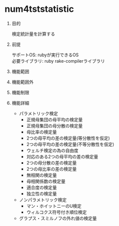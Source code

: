 num4tststatistic
================
1. 目的

    検定統計量を計算する

1. 前提

   サポートOS: rubyが実行できるOS  
   必要ライブラリ:  ruby rake-compilerライブラリ  

1. 機能範囲

1. 機能範囲外

1. 機能制限

1. 機能詳細
    * パラメトリック検定
      - 正規母集団の母平均の検定量
      - 正規母集団の母分散の検定量
      - 母比率の検定量
      - 2つの母平均の差の検定量(等分散性を仮定)
      - 2つの母平均の差の検定量(不等分散性を仮定)
      - ウェルチ検定の為の自由度
      - 対応のある2つの母平均の差の検定量
      - 2つの母分散の差の検定量
      - 2つの母比率の差の検定量
      - 無相関の検定量
      - 母相関係数の検定量
      - 適合度の検定量
      - 独立性の検定量
    * ノンパラメトリック検定
      - マン・ホイットニーのU検定
      - ウィルコクス符号付き順位検定
    * グラプス・スミルノフの外れ値の検定量

